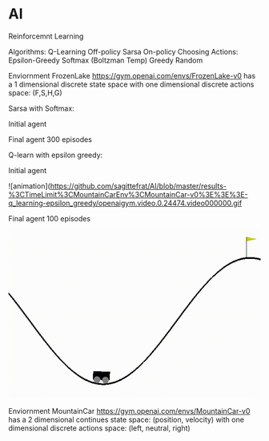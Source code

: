 # AI

Reinforcemnt Learning

Algorithms:
	Q-Learning  Off-policy
	Sarsa		On-policy
Choosing Actions:
	Epsilon-Greedy
	Softmax (Boltzman Temp)
	Greedy
	Random

Enviornment
FrozenLake https://gym.openai.com/envs/FrozenLake-v0
has a 1 dimensional discrete state space with one dimensional discrete actions space: (F,S,H,G)

Sarsa with Softmax:

Initial agent

Final agent 300 episodes

 




Q-learn with epsilon greedy:

Initial agent


![animation](https://github.com/sagittefrat/AI/blob/master/results-%3CTimeLimit%3CMountainCarEnv%3CMountainCar-v0%3E%3E%3E-q_learning-epsilon_greedy/openaigym.video.0.24474.video000000.gif

Final agent 100 episodes

![animation](https://github.com/sagittefrat/AI/blob/master/results-%3CTimeLimit%3CMountainCarEnv%3CMountainCar-v0%3E%3E%3E-q_learning-epsilon_greedy/openaigym.video.0.24474.video000064.gif)




Enviornment
MountainCar https://gym.openai.com/envs/MountainCar-v0
has a 2 dimensional continues state space: (position, velocity) with one dimensional discrete actions space: (left, neutral, right)




